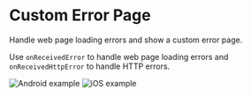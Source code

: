 # Custom Error Page

Handle web page loading errors and show a custom error page.

Use `onReceivedError` to handle web page loading errors and `onReceivedHttpError` to handle HTTP errors.

![Android example](https://user-images.githubusercontent.com/5956938/204768182-08feb916-111e-43e1-8487-ae3b3ae5e709.gif)
![iOS example](https://user-images.githubusercontent.com/5956938/204768194-ac1a0cf2-8233-4b3c-a590-4f517d73462b.gif)
